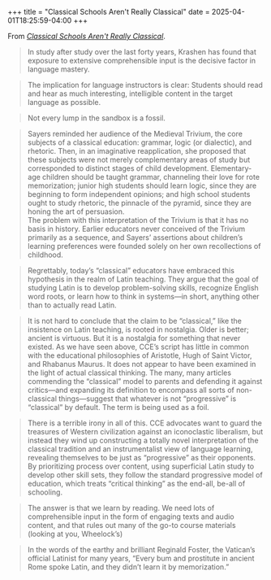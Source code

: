 +++
title = "Classical Schools Aren't Really Classical"
date = 2025-04-01T18:25:59-04:00
+++

From [_Classical Schools Aren't Really Classical_](https://ancientlanguage.com/classical-schools-not-classical/).

>In study after study over the last forty years, Krashen has found that exposure to extensive comprehensible input is the decisive factor in language mastery.

>The implication for language instructors is clear: Students should read and hear as much interesting, intelligible content in the target language as possible.

>Not every lump in the sandbox is a fossil.

>Sayers reminded her audience of the Medieval Trivium, the core subjects of a classical education: grammar, logic (or dialectic), and rhetoric. Then, in an imaginative reapplication, she proposed that these subjects were not merely complementary areas of study but corresponded to distinct stages of child development. Elementary-age children should be taught grammar, channeling their love for rote memorization; junior high students should learn logic, since they are beginning to form independent opinions; and high school students ought to study rhetoric, the pinnacle of the pyramid, since they are honing the art of persuasion.  
The problem with this interpretation of the Trivium is that it has no basis in history. Earlier educators never conceived of the Trivium primarily as a sequence, and Sayers’ assertions about children’s learning preferences were founded solely on her own recollections of childhood.


>Regrettably, today’s “classical” educators have embraced this hypothesis in the realm of Latin teaching. They argue that the goal of studying Latin is to develop problem-solving skills, recognize English word roots, or learn how to think in systems—in short, anything other than to actually read Latin.

>It is not hard to conclude that the claim to be “classical,” like the insistence on Latin teaching, is rooted in nostalgia. Older is better; ancient is virtuous. But it is a nostalgia for something that never existed. As we have seen above, CCE’s script has little in common with the educational philosophies of Aristotle, Hugh of Saint Victor, and Rhabanus Maurus. It does not appear to have been examined in the light of actual classical thinking. The many, many articles commending the “classical” model to parents and defending it against critics—and expanding its definition to encompass all sorts of non-classical things—suggest that whatever is not “progressive” is “classical” by default. The term is being used as a foil.

>There is a terrible irony in all of this. CCE advocates want to guard the treasures of Western civilization against an iconoclastic liberalism, but instead they wind up constructing a totally novel interpretation of the classical tradition and an instrumentalist view of language learning, revealing themselves to be just as “progressive” as their opponents. By prioritizing process over content, using superficial Latin study to develop other skill sets, they follow the standard progressive model of education, which treats “critical thinking” as the end-all, be-all of schooling.

>The answer is that we learn by reading. We need lots of comprehensible input in the form of engaging texts and audio content, and that rules out many of the go-to course materials (looking at you, Wheelock’s)

>In the words of the earthy and brilliant Reginald Foster, the Vatican’s official Latinist for many years, “Every bum and prostitute in ancient Rome spoke Latin, and they didn’t learn it by memorization.”
